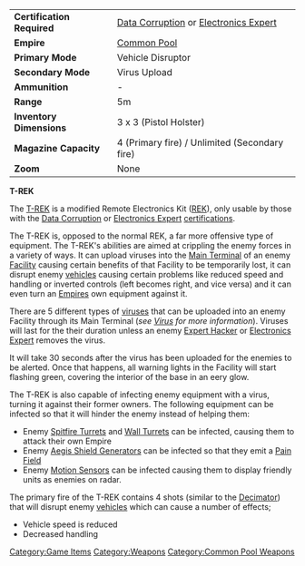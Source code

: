 |                            |                                                                                                            |
| -------------------------- | ---------------------------------------------------------------------------------------------------------- |
| **Certification Required** | [Data Corruption](Data_Corruption.md "wikilink") or [Electronics Expert](Electronics_Expert.md "wikilink") |
| **Empire**                 | [Common Pool](Common_Pool.md "wikilink")                                                                   |
| **Primary Mode**           | Vehicle Disruptor                                                                                          |
| **Secondary Mode**         | Virus Upload                                                                                               |
| **Ammunition**             | \-                                                                                                         |
| **Range**                  | 5m                                                                                                         |
| **Inventory Dimensions**   | 3 x 3 (Pistol Holster)                                                                                     |
| **Magazine Capacity**      | 4 (Primary fire) / Unlimited (Secondary fire)                                                              |
| **Zoom**                   | None                                                                                                       |

**T-REK**

The [T-REK](T.$1.md "wikilink") is a modified Remote Electronics Kit
([REK](REK.md "wikilink")), only usable by those with the [Data
Corruption](Data_Corruption.md "wikilink") or [Electronics
Expert](Electronics_Expert.md "wikilink")
[certifications](certification.md "wikilink").

The T-REK is, opposed to the normal REK, a far more offensive type of
equipment. The T-REK's abilities are aimed at crippling the enemy forces
in a variety of ways. It can upload viruses into the [Main
Terminal](Main_Terminal.md "wikilink") of an enemy
[Facility](Facility.md "wikilink") causing certain benefits of that
Facility to be temporarily lost, it can disrupt enemy
[vehicles](vehicle.md "wikilink") causing certain problems like reduced
speed and handling or inverted controls (left becomes right, and vice
versa) and it can even turn an [Empires](Empire.md "wikilink") own
equipment against it.

There are 5 different types of [viruses](virus.md "wikilink") that can be
uploaded into an enemy Facility through its Main Terminal (<i>see
[Virus](Virus.md "wikilink") for more information</i>). Viruses will last
for the their duration unless an enemy [Expert
Hacker](Expert_Hacking.md "wikilink") or [Electronics
Expert](Electronics_Expert.md "wikilink") removes the virus.

It will take 30 seconds after the virus has been uploaded for the
enemies to be alerted. Once that happens, all warning lights in the
Facility will start flashing green, covering the interior of the base in
an eery glow.

The T-REK is also capable of infecting enemy equipment with a virus,
turning it against their former owners. The following equipment can be
infected so that it will hinder the enemy instead of helping them:

- Enemy [Spitfire Turrets](Spitfire_Turret.md "wikilink") and [Wall
  Turrets](Wall_Turret.md "wikilink") can be infected, causing them to
  attack their own Empire
- Enemy [Aegis Shield Generators](Aegis_Shield_Generator.md "wikilink")
  can be infected so that they emit a [Pain
  Field](Pain_Field.md "wikilink")
- Enemy [Motion Sensors](Motion_Sensor.md "wikilink") can be infected
  causing them to display friendly units as enemies on radar.

The primary fire of the T-REK contains 4 shots (similar to the
[Decimator](Decimator.md "wikilink")) that will disrupt enemy
[vehicles](vehicle.md "wikilink") which can cause a number of effects;

- Vehicle speed is reduced
- Decreased handling

[Category:Game Items](Category:Game_Items.md "wikilink")
[Category:Weapons](Category:Weapons.md "wikilink") [Category:Common Pool
Weapons](Category:Common_Pool_Weapons.md "wikilink")
